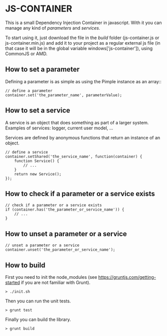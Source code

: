 JS-CONTAINER
============

This is a small Dependency Injection Container in javascript. With it you can manage any kind of *parameters* and *services*.

To start using it, just download the file in the *build* folder (js-container.js or js-container.min.js) and add it to your project as a regular external js file (in that case it will be in the global variable windows['js-container']), using CommonJS or AMD.


How to set a parameter
----------------------

Defining a parameter is as simple as using the Pimple instance as an array::

    // define a parameter
    container.set('the_parameter_name', parameterValue);


How to set a service
--------------------

A service is an object that does something as part of a larger system.
Examples of services: logger, current user model, ...

Services are defined by anonymous functions that return an instance of an
object.

    // define a service 
    container.setShared('the_service_name', function(container) {
        function Service() {
            // ...
        }
        return new Service();
    });


How to check if a parameter or a service exists
-----------------------------------------------

    // check if a parameter or a service exists
    if (container.has('the_parameter_or_service_name')) {
        // ...
    }


How to unset a parameter or a service
-------------------------------------

    // unset a parameter or a service
    container.unset('the_parameter_or_service_name');



How to build
------------

First you need to init the node_modules (see https://gruntjs.com/getting-started if you are not familiar with Grunt).

    > ./init.sh


Then you can run the unit tests.

    > grunt test


Finally you can build the library.

    > grunt build
